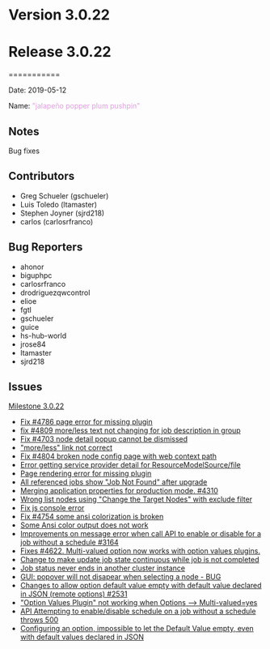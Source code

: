 # Version 3.0.22



# Release 3.0.22
===========

Date: 2019-05-12

Name: <span style="color: plum"><span class="glyphicon glyphicon-pushpin"></span> "jalapeño popper plum pushpin"</span>

## Notes

Bug fixes

## Contributors

* Greg Schueler (gschueler)
* Luis Toledo (ltamaster)
* Stephen Joyner (sjrd218)
* carlos (carlosrfranco)

## Bug Reporters

* ahonor
* biguphpc
* carlosrfranco
* drodriguezqwcontrol
* elioe
* fgtl
* gschueler
* guice
* hs-hub-world
* jrose84
* ltamaster
* sjrd218

## Issues

[Milestone 3.0.22](https://github.com/qwcontrol/qwcontrol/milestone/107)

* [Fix #4786 page error for missing plugin](https://github.com/qwcontrol/qwcontrol/pull/4812)
* [fix #4809 more/less text not changing for job description in group](https://github.com/qwcontrol/qwcontrol/pull/4811)
* [Fix #4703 node detail popup cannot be dismissed](https://github.com/qwcontrol/qwcontrol/pull/4810)
* ["more/less" link not correct](https://github.com/qwcontrol/qwcontrol/issues/4809)
* [Fix #4804 broken node config page with web context path](https://github.com/qwcontrol/qwcontrol/pull/4808)
* [Error getting service provider detail for ResourceModelSource/file](https://github.com/qwcontrol/qwcontrol/issues/4804)
* [Page rendering error for missing plugin](https://github.com/qwcontrol/qwcontrol/issues/4786)
* [All referenced jobs show "Job Not Found" after upgrade](https://github.com/qwcontrol/qwcontrol/issues/4785)
* [Merging application properties for production mode. #4310](https://github.com/qwcontrol/qwcontrol/pull/4772)
* [Wrong list nodes using "Change the Target Nodes" with exclude filter](https://github.com/qwcontrol/qwcontrol/pull/4761)
* [Fix js console error](https://github.com/qwcontrol/qwcontrol/pull/4757)
* [Fix #4754 some ansi colorization is broken](https://github.com/qwcontrol/qwcontrol/pull/4755)
* [Some Ansi color output does not work](https://github.com/qwcontrol/qwcontrol/issues/4754)
* [Improvements on message error when call API to enable or disable for a job without a schedule #3164](https://github.com/qwcontrol/qwcontrol/pull/4748)
* [Fixes #4622. Multi-valued option now works with option values plugins.](https://github.com/qwcontrol/qwcontrol/pull/4747)
* [Change to make update job state continuous while job is not completed](https://github.com/qwcontrol/qwcontrol/pull/4740)
* [Job status never ends in another cluster instance](https://github.com/qwcontrol/qwcontrol/issues/4738)
* [GUI: popover will not disapear when selecting a node - BUG](https://github.com/qwcontrol/qwcontrol/issues/4703)
* [Changes to allow option default value empty with default value declared in JSON (remote options) #2531](https://github.com/qwcontrol/qwcontrol/pull/4694)
* ["Option Values Plugin" not working when Options --\> Multi-valued=yes](https://github.com/qwcontrol/qwcontrol/issues/4622)
* [API Attempting to enable/disable schedule on a job without a schedule throws 500](https://github.com/qwcontrol/qwcontrol/issues/3164)
* [Configuring an option, impossible to let the Default Value empty, even with default values declared in JSON](https://github.com/qwcontrol/qwcontrol/issues/2531)
